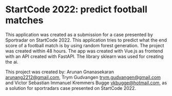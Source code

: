# StartCode 2022: predict football matches
This application was created as a submission for a case presented by Sportradar on StartCode 2022. 
This application tries to predict what the end score of a football match is by using random forest generation. The project 
was created within 48 hours.  The app was created with Vue.js as frontend with an API created with FastAPI. The library sklearn
was used for creating the ai.

This project was created by: Arunan Gnanasekaran arunang2212@gmail.com, Trym
Gudvangen trym.gudvangen@gmail.com and Victor Sebastian Immanuel Kremmers Bugge
vkbugge@hotmail.com, as a solution for sportradars case presented on StartCode
2022.
